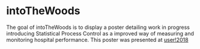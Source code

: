 
<!-- README.md is generated from README.Rmd. Please edit that file -->

# intoTheWoods

The goal of intoTheWoods is to display a poster detailing work in
progress introducing Statistical Process Control as a improved way of
measuring and monitoring hospital performance. This poster was presented
at [user\!2018](https://user2018.r-project.org/poster/)
